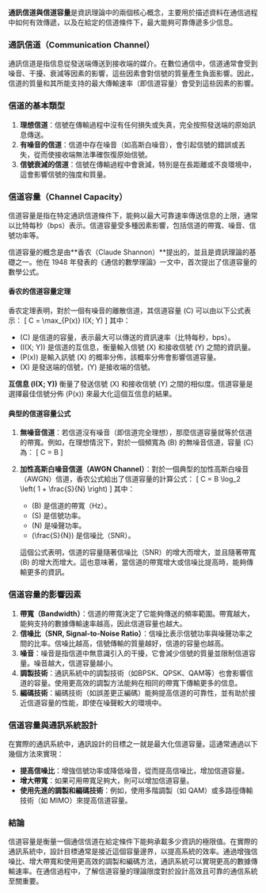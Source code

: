 **通訊信道與信道容量**是資訊理論中的兩個核心概念，主要用於描述資料在通信過程中如何有效傳遞，以及在給定的信道條件下，最大能夠可靠傳遞多少信息。

### 通訊信道（Communication Channel）

通訊信道是指信息從發送端傳送到接收端的媒介。在數位通信中，信道通常會受到噪音、干擾、衰減等因素的影響，這些因素會對信號的質量產生負面影響。因此，信道的質量和其所能支持的最大傳輸速率（即信道容量）會受到這些因素的影響。

### 信道的基本類型
1. **理想信道**：信號在傳輸過程中沒有任何損失或失真，完全按照發送端的原始訊息傳送。
2. **有噪音的信道**：信道中存在噪音（如高斯白噪音），會引起信號的錯誤或丟失，從而使接收端無法準確恢復原始信號。
3. **信號衰減的信道**：信號在傳輸過程中會衰減，特別是在長距離或不良環境中，這會影響信號的強度和質量。

### 信道容量（Channel Capacity）

信道容量是指在特定通訊信道條件下，能夠以最大可靠速率傳送信息的上限，通常以比特每秒（bps）表示。信道容量受多種因素影響，包括信道的帶寬、噪音、信號功率等。

信道容量的概念是由**香农（Claude Shannon）**提出的，並且是資訊理論的基礎之一。他在 1948 年發表的《通信的數學理論》一文中，首次提出了信道容量的數學公式。

#### 香农的信道容量定理
香农定理表明，對於一個有噪音的離散信道，其信道容量 \(C\) 可以由以下公式表示：
\[
C = \max_{P(x)} I(X; Y)
\]
其中：
- \(C\) 是信道的容量，表示最大可以傳送的資訊速率（比特每秒，bps）。
- \(I(X; Y)\) 是信道的互信息，衡量輸入信號 \(X\) 和接收信號 \(Y\) 之間的資訊量。
- \(P(x)\) 是輸入訊號 \(X\) 的概率分佈，該概率分佈會影響信道容量。
- \(X\) 是發送端的信號，\(Y\) 是接收端的信號。

**互信息 \(I(X; Y)\)** 衡量了發送信號 \(X\) 和接收信號 \(Y\) 之間的相似度。信道容量是選擇最佳信號分佈 \(P(x)\) 來最大化這個互信息的結果。

#### 典型的信道容量公式

1. **無噪音信道**：若信道沒有噪音（即信道完全理想），那麼信道容量就等於信道的帶寬。例如，在理想情況下，對於一個頻寬為 \(B\) 的無噪音信道，容量 \(C\) 為：
   \[
   C = B
   \]
2. **加性高斯白噪音信道（AWGN Channel）**：對於一個典型的加性高斯白噪音（AWGN）信道，香农公式給出了信道容量的計算公式：
   \[
   C = B \log_2 \left( 1 + \frac{S}{N} \right)
   \]
   其中：
   - \(B\) 是信道的帶寬（Hz）。
   - \(S\) 是信號功率。
   - \(N\) 是噪聲功率。
   - \(\frac{S}{N}\) 是信噪比（SNR）。

   這個公式表明，信道的容量隨著信噪比（SNR）的增大而增大，並且隨著帶寬 \(B\) 的增大而增大。這也意味著，當信道的帶寬增大或信噪比提高時，能夠傳輸更多的資訊。

### 信道容量的影響因素

1. **帶寬（Bandwidth）**：信道的帶寬決定了它能夠傳送的頻率範圍。帶寬越大，能夠支持的數據傳輸速率越高，因此信道容量也越大。
2. **信噪比（SNR, Signal-to-Noise Ratio）**：信噪比表示信號功率與噪聲功率之間的比率。信噪比越高，信號傳輸的質量越好，信道的容量也越高。
3. **噪音**：噪音是指信道中無意識引入的干擾，它會減少信號的質量並限制信道容量。噪音越大，信道容量越小。
4. **調製技術**：通訊系統中的調製技術（如BPSK、QPSK、QAM等）也會影響信道的容量。使用更高效的調製方法能夠在相同的帶寬下傳輸更多的信息。
5. **編碼技術**：編碼技術（如誤差更正編碼）能夠提高信道的可靠性，並有助於接近信道容量的性能，即使在噪聲較大的環境中。

### 信道容量與通訊系統設計

在實際的通訊系統中，通訊設計的目標之一就是最大化信道容量。這通常通過以下幾個方法來實現：
- **提高信噪比**：增強信號功率或降低噪音，從而提高信噪比，增加信道容量。
- **增大帶寬**：如果可用帶寬足夠大，則可以增加信道容量。
- **使用先進的調製和編碼技術**：例如，使用多階調製（如 QAM）或多路徑傳輸技術（如 MIMO）來提高信道容量。

### 結論

信道容量是衡量一個通信信道在給定條件下能夠承載多少資訊的極限值。在實際的通訊系統中，設計目標通常是接近這個容量邊界，以提高系統的效率。通過增強信噪比、增大帶寬和使用更高效的調製和編碼方法，通訊系統可以實現更高的數據傳輸速率。在通信過程中，了解信道容量的理論限度對於設計高效且可靠的通信系統至關重要。